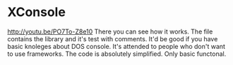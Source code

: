 # XConsole
http://youtu.be/PO7To-Z8e10
There you can see how it works.
The file contains the library and it's test with comments.
It'd be good if you have basic knoleges about DOS console.
It's attended to people who don't want to use frameworks. 
The code is absolutely simplified. Only basic functonal. 
